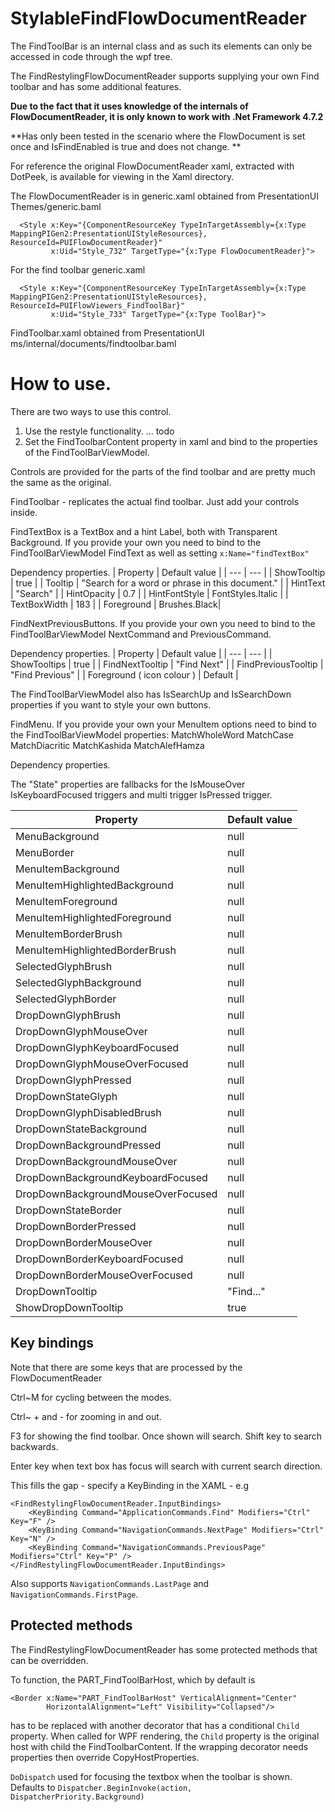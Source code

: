 # StylableFindFlowDocumentReader

The FindToolBar is an internal class and as such its elements can only be accessed in code through the wpf tree.

The FindRestylingFlowDocumentReader supports supplying your own Find toolbar and has some additional features.

**Due to the fact that it uses knowledge of the internals of FlowDocumentReader, it is only known to work with .Net Framework 4.7.2**

**Has only been tested in the scenario where the FlowDocument is set once and IsFindEnabled is true and does not change. **

For reference the original FlowDocumentReader xaml, extracted with DotPeek, is available for viewing in the Xaml directory.

The FlowDocumentReader is in generic.xaml obtained from PresentationUI Themes/generic.baml
```
  <Style x:Key="{ComponentResourceKey TypeInTargetAssembly={x:Type MappingPIGen2:PresentationUIStyleResources}, ResourceId=PUIFlowDocumentReader}"
         x:Uid="Style_732" TargetType="{x:Type FlowDocumentReader}">
```
For the find toolbar
generic.xaml
```
  <Style x:Key="{ComponentResourceKey TypeInTargetAssembly={x:Type MappingPIGen2:PresentationUIStyleResources}, ResourceId=PUIFlowViewers_FindToolBar}"
         x:Uid="Style_733" TargetType="{x:Type ToolBar}">
```
FindToolbar.xaml obtained from PresentationUI ms/internal/documents/findtoolbar.baml

# How to use.

There are two ways to use this control.
1. Use the restyle functionality.
... todo
2. Set the FindToolbarContent property in xaml and bind to the properties of the FindToolBarViewModel.

Controls are provided for the parts of the find toolbar and are pretty much the same as the original.

FindToolbar - replicates the actual find toolbar.  Just add your controls inside.

FindTextBox is a TextBox and a hint Label, both with Transparent Background.  If you provide your own you need to bind to the FindToolBarViewModel FindText as well as
setting `x:Name="findTextBox"`



Dependency properties.
| Property | Default value |
| --- | --- |
| ShowTooltip | true |
| Tooltip | "Search for a word or phrase in this document." |
| HintText | "Search" |
| HintOpacity | 0.7 |
| HintFontStyle | FontStyles.Italic |
| TextBoxWidth | 183 |
| Foreground | Brushes.Black| 

FindNextPreviousButtons.  If you provide your own you need to bind to the FindToolBarViewModel NextCommand and PreviousCommand.

Dependency properties.
| Property | Default value |
| --- | --- |
| ShowTooltips | true |
| FindNextTooltip | "Find Next" |
| FindPreviousTooltip | "Find Previous" |
| Foreground ( icon colour ) | Default |

The FindToolBarViewModel also has IsSearchUp and IsSearchDown properties if you want to style your own buttons.


FindMenu. If you provide your own your MenuItem options need to bind to the FindToolBarViewModel properties:
MatchWholeWord
MatchCase
MatchDiacritic
MatchKashida
MatchAlefHamza

Dependency properties.

The "State" properties are fallbacks for the
IsMouseOver
IsKeyboardFocused
triggers and multi trigger
IsPressed trigger.


| Property | Default value |
| --- | --- |
| MenuBackground | null |
| MenuBorder | null |
| MenuItemBackground | null |
| MenuItemHighlightedBackground | null |
| MenuItemForeground | null |
| MenuItemHighlightedForeground | null |
| MenuItemBorderBrush | null |
| MenuItemHighlightedBorderBrush | null |
| SelectedGlyphBrush | null |
| SelectedGlyphBackground | null |
| SelectedGlyphBorder | null |
| DropDownGlyphBrush | null |
| DropDownGlyphMouseOver | null |
| DropDownGlyphKeyboardFocused | null |
| DropDownGlyphMouseOverFocused | null |
| DropDownGlyphPressed | null |
| DropDownStateGlyph | null |
| DropDownGlyphDisabledBrush | null |
| DropDownStateBackground | null |
| DropDownBackgroundPressed | null |
| DropDownBackgroundMouseOver | null |
| DropDownBackgroundKeyboardFocused | null |
| DropDownBackgroundMouseOverFocused | null |
| DropDownStateBorder | null |
| DropDownBorderPressed | null |
| DropDownBorderMouseOver | null |
| DropDownBorderKeyboardFocused | null |
| DropDownBorderMouseOverFocused | null |
| DropDownTooltip | "Find..." |
| ShowDropDownTooltip | true |


## Key bindings
Note that there are some keys that are processed by the FlowDocumentReader

Ctrl~M for cycling between the modes.

Ctrl~ + and - for zooming in and out.

F3 for showing the find toolbar.  Once shown will search. Shift key to search backwards.

Enter key when text box has focus will search with current search direction.


This fills the gap - specify a KeyBinding in the XAML - e.g
```xaml
<FindRestylingFlowDocumentReader.InputBindings>
    <KeyBinding Command="ApplicationCommands.Find" Modifiers="Ctrl" Key="F" />
    <KeyBinding Command="NavigationCommands.NextPage" Modifiers="Ctrl" Key="N" />
    <KeyBinding Command="NavigationCommands.PreviousPage" Modifiers="Ctrl" Key="P" />
</FindRestylingFlowDocumentReader.InputBindings>
```
Also supports ``NavigationCommands.LastPage`` and ``NavigationCommands.FirstPage``.

## Protected methods

The FindRestylingFlowDocumentReader has some protected methods that can be overridden.

To function, the PART_FindToolBarHost, which by default is 
```xaml
<Border x:Name="PART_FindToolBarHost" VerticalAlignment="Center"
        HorizontalAlignment="Left" Visibility="Collapsed"/>
```
has to be replaced with another decorator that has a conditional `Child` property.
When called for WPF rendering, the `Child` property is the original host with child the FindToolbarContent.
If the wrapping decorator needs properties then override CopyHostProperties.

`DoDispatch` used for focusing the textbox when the toolbar is shown. Defaults to `Dispatcher.BeginInvoke(action, DispatcherPriority.Background)`
